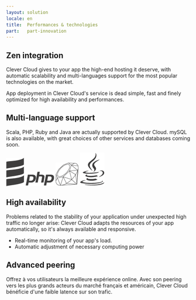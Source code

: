 ```yaml
---
layout: solution
locale: en
title:  Performances & technologies
part:   part-innovation
---
```

<div id="part-by-cc">
   <div class="container">
      <div class="span5">
      <h2>Zen integration</h2>
      <div class="row">
         <div class="span4">
            <p>
               Clever Cloud gives to your app the high-end hosting it deserve, with automatic scalability and multi-languages support for the most popular technologies on the market.
		   </p>
		   <p>
				App deployment in Clever Cloud's service is dead simple, fast and finely optimized for high availability and performances.
		   </p>
         </div>
      </div>
      </div>
   </div>
</div>
<div id="part-code-as-you-are">
   <div class="container">
      <div class="span5">
         <div class="row">
            <div class="span5 offset7">
               <h2> Multi-language support</h2>
               <p>Scala, PHP, Ruby and Java are actually supported by Clever Cloud. mySQL is also available, with great choices of other services and databases coming soon.
               </p>
               <div id="lang-display">
                  <img src="/img/technos/scala-logo.png" alt="scala" />
                  <img src="/img/technos/php-logo.png" alt="php" />
                  <img src="/img/technos/ruby-logo.png" alt="ruby" />
                  <img src="/img/technos/java-logo.png" alt="java" />
               </div>
            </div>
         </div>
      </div>
   </div>
</div>
<div id="part-scalable-as-hell">
   <div class="container">
      <div class="span4">
         <h2>High availability</h2>
         <div class="row">
            <div class="span4">
               <p>
                  Problems related to the stability of your application under unexpected high traffic no longer arise: Clever Cloud adapts the resources of your app automatically, so it's always available and responsive.
               </p>
               <ul>
                  <li>Real-time monitoring of your app's load.</li>
				  <li>Automatic adjustment of necessary computing power</li>
               </ul>
            </div>
         </div>
      </div>
   </div>
</div>
<div id="part-peering">
   <div class="container">
      <div class="span5">
         <div class="row">
            <div class="span4 offset8">
               <h2>Advanced peering</h2>
               <p>
                  Offrez à vos utilisateurs la meilleure expérience online. Avec son peering vers les plus grands acteurs du marché français et américain, Clever Cloud bénéficie d'une faible latence sur son trafic.
               </p>
            </div>
         </div>
      </div>
   </div>
</div>
